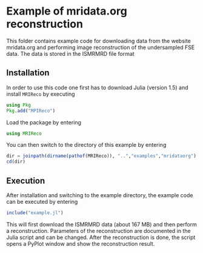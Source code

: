 # Example of mridata.org reconstruction

This folder contains example code for downloading data from the website mridata.org 
and performing image reconstruction of the undersampled FSE data. The data is stored
in the ISMRMRD file format

## Installation

In order to use this code one first has to download Julia (version 1.5) and install
`MRIReco` by executing

```julia
using Pkg
Pkg.add("MPIReco")
```

Load the package by entering
```julia
using MRIReco
```

You can then switch to the directory of this example by entering
```julia
dir = joinpath(dirname(pathof(MRIReco)), "..","examples","mridataorg")
cd(dir)
```

## Execution
After installation and switching to the example directory, the example code can be
executed by entering

```julia
include("example.jl")
```

This will first download the ISMRMRD data (about 167 MB) and then perform a reconstruction.
Parameters of the reconstruction are documented in the Julia script and can be
changed. After the reconstruction is done, the script opens a PyPlot window
and show the reconstruction result. 
